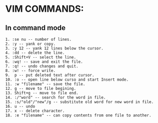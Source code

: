 # VIM COMMANDS:
## In command mode

	1. :se nu -- number of lines.
	2. :y -- yank or copy.
	3. :y 12 -- yank 12 lines below the cursor.
	4. :dd -- delete the line.
	5. :Shift+V -- select the line.
	6. :wq! -- save and exit the file.
	7. :q! -- undo changes and quit.
	8. :w! -- force write.
	9.  p -- put deleted text after cursor.
	10. :o -- open line below curso and start Insert mode.
	11. :w "filename" -- save the file.
	12. g -- move to file begining.
	13. Shift+g -- move to file end.
	14. :/"word" -- search for the word in file.
	15. :s/"old"/"new"/g -- substitute old word for new word in file.
	16. u -- undo
	17. x -- delete character.
	18. :e "filename" -- can copy contents from one file to another.
